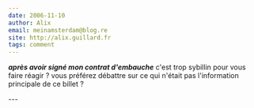 ```yaml
---
date: 2006-11-10
author: Alix
email: meinamsterdam@blog.re
site: http://alix.guillard.fr
tags: comment
---
```


<p>
<b><i>après avoir signé mon contrat d'embauche</i></b> c'est trop sybillin pour vous faire réagir ? vous préférez débattre sur ce qui n'était pas l'information principale de ce billet ?
</p>
---